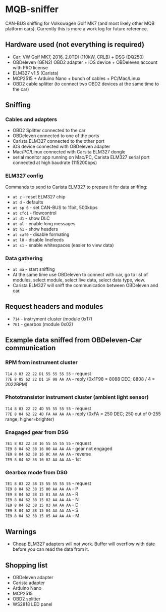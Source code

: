 # MQB-sniffer
CAN-BUS sniffing for Volkswagen Golf MK7 (and most likely other MQB platform cars).
Currently this is more a work log for future reference.

## Hardware used (not everything is required) ## 
* Car: VW Golf MK7, 2016, 2.0TDI (110kW, CRLB) + DSG (DQ250)
* OBDeleven (GEN2) OBD2 adapter + iOS device + OBDeleven account with PRO license
* ELM327 v1.5 (Carista)
* MCP2515 + Arduino Nano + bunch of cables + PC/Mac/Linux
* OBD2 cable splitter (to connect two OBD2 devices at the same time to the car)

## Sniffing ##
### Cables and adapters ###
* OBD2 Splitter connected to the car
* OBDeleven connected to one of the ports
* Carista ELM327 connected to the other port
* iOS device connected with OBDeleven adapter
* Mac/PC/Linux connected with Carsita ELM327 dongle
* serial monitor app running on Mac/PC, Carista ELM327 serial port connected at high baudrate (115200bps)

### ELM327 config ###
Commands to send to Carista ELM327 to prepare it for data sniffing:
* `at z` - reset ELM327 chip
* `at d` - defaults
* `at sp 6` - set CAN-BUS to 11bit, 500kbps
* `at cfc1` - flowcontrol
* `at d1` - show DLC
* `at al` - enable long messages
* `at h1` - show headers
* `at caf0` - disable formating
* `at l0` - disable linefeeds
* `at s1` - enable whitespaces (easier to view data)

### Data gathering ###
* `at ma` - start sniffing
* At the same time use OBDeleven to connect with car, go to list of modules, select  module, select live data, select data type, view.
* Carista ELM327 will sniff the communication between OBDeleven and car.

## Request headers and modules ##
* `714` - instryment cluster (module 0x17)
* `7E1` - gearbox (module 0x02)

## Example data sniffed from OBDeleven-Car communication ##
### RPM from instrument cluster ###
`714 8 03 22 22 D1 55 55 55 55` - request<br>
`77E 8 05 62 22 D1 1F 98 AA AA` - reply (0x1F98 = 8088 DEC; 8808 / 4 = 2022RPM)<br>

### Phototransistor instrument cluster (ambient light sensor) ###
`714 8 03 22 22 4D 55 55 55 55` - request<br>
`77E 8 04 62 22 4D FA AA AA AA` - reply (0xFA = 250 DEC; 250 out of 0-255 range; higher=brighter)<br>

### Enagaged gear from DSG ###
`7E1 8 03 22 38 16 55 55 55 55` - request<br>
`7E9 8 04 62 38 16 00 AA AA AA` - gear not engaged<br>
`7E9 8 04 62 38 16 0C AA AA AA` - reverse<br>
`7E9 8 04 62 38 16 02 AA AA AA` - 1st<br>

### Gearbox mode from DSG ###
`7E1 8 03 22 38 15 55 55 55 55` - request<br>
`7E9 8 04 62 38 15 00 AA AA AA` - P<br>
`7E9 8 04 62 38 15 01 AA AA AA` - R<br>
`7E9 8 04 62 38 15 02 AA AA AA` - N<br>
`7E9 8 04 62 38 15 03 AA AA AA` - D<br>
`7E9 8 04 62 38 15 04 AA AA AA` - S<br>
`7E9 8 04 62 38 15 05 AA AA AA` - M<br>

## Warnings ##
* Cheap ELM327 adapters will not work. Buffer will overflow with date before you can read the data from it.

## Shopping list ##
* OBDeleven adapter
* Carista adapter
* Arduino Nano
* MCP2515
* OBD2 splitter
* WS2818 LED panel
